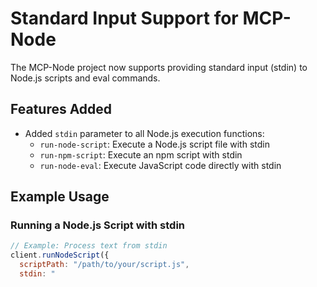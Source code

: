 # Standard Input Support for MCP-Node

The MCP-Node project now supports providing standard input (stdin) to Node.js scripts and eval commands.

## Features Added

- Added `stdin` parameter to all Node.js execution functions:
  - `run-node-script`: Execute a Node.js script file with stdin
  - `run-npm-script`: Execute an npm script with stdin
  - `run-node-eval`: Execute JavaScript code directly with stdin

## Example Usage

### Running a Node.js Script with stdin

```javascript
// Example: Process text from stdin
client.runNodeScript({
  scriptPath: "/path/to/your/script.js",
  stdin: "